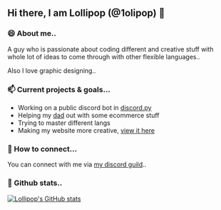 ## Hi there, I am Lollipop (@1olipop) 👋

### 😄 About me..

A guy who is passionate about coding different and creative stuff with whole lot of ideas to come through with other flexible languages..

Also I love graphic designing..

### 📫 Current projects & goals...

- Working on a public discord bot in [discord.py](https://discordpy.readthedocs.io)
- Helping my [dad](https://github.com/mdarif) out with some ecommerce stuff
- Trying to master different langs
- Making my website more creative, [view it here](https://1olipop.ml)

### 💬 How to connect...

You can connect with me via [my discord guild](https://discord.gg/UkUbftJqcN)..

### 🌱 Github stats..

[![Lollipop's GitHub stats](https://github-readme-stats.vercel.app/api?username=1olipop&show_icons=true)](https://github.com/1olipop/github-readme-stats)

<!--
**1olipop/1olipop** is a ✨ _special_ ✨ repository because its `README.md` (this file) appears on your GitHub profile.

Here are some ideas to get you started:

- 🔭 I’m currently working on ...
- 🌱 I’m currently learning ...
- 👯 I’m looking to collaborate on ...
- 🤔 I’m looking for help with ...
- 💬 Ask me about ...
- 📫 How to reach me: ...
- 😄 Pronouns: ...
- ⚡ Fun fact: ...
-->

